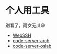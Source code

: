 # 个人用工具

别看了，雨女无瓜:smiley:

- [WebSSH](http://lucaslan666.space:8888)
- [code-server-arch](http://lucaslan666.space:8080)
- [code-server-oslab](http://lucaslan666.space:8081)
